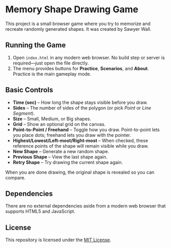 # Memory Shape Drawing Game


This project is a small browser game where you try to memorize and recreate randomly generated shapes. It was created by Sawyer Wall.

## Running the Game

1. Open `index.html` in any modern web browser. No build step or server is required—just open the file directly.
2. The menu provides buttons for **Practice**, **Scenarios**, and **About**. Practice is the main gameplay mode.

## Basic Controls

- **Time (sec)** – How long the shape stays visible before you draw.
- **Sides** – The number of sides of the polygon (or pick *Point* or *Line Segment*).
- **Size** – Small, Medium, or Big shapes.
- **Grid** – Show an optional grid on the canvas.
- **Point-to-Point / Freehand** – Toggle how you draw. Point-to-point lets you place dots; freehand lets you draw with the pointer.
- **Highest/Lowest/Left-most/Right-most** – When checked, these reference points of the shape will remain visible while you draw.
- **New Shape** – Generate a new random shape.
- **Previous Shape** – View the last shape again.
- **Retry Shape** – Try drawing the current shape again.

When you are done drawing, the original shape is revealed so you can compare.

## Dependencies

There are no external dependencies aside from a modern web browser that supports HTML5 and JavaScript.

## License

This repository is licensed under the [MIT License](LICENSE).

